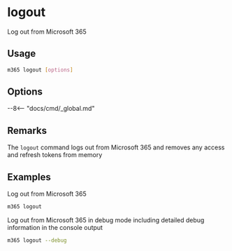 # logout

Log out from Microsoft 365

## Usage

```sh
m365 logout [options]
```

## Options

--8<-- "docs/cmd/_global.md"

## Remarks

The `logout` command logs out from Microsoft 365 and removes any access and refresh tokens from memory

## Examples

Log out from Microsoft 365

```sh
m365 logout
```

Log out from Microsoft 365 in debug mode including detailed debug information in the console output

```sh
m365 logout --debug
```